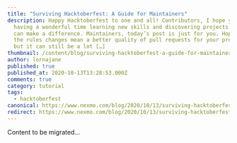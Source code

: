 ```yaml
---
title: "Surviving Hacktoberfest: A Guide for Maintainers"
description: Happy Hacktoberfest to one and all! Contributors, I hope you are
  having a wonderful time learning new skills and discovering projects where you
  can make a difference. Maintainers, today’s post is just for you. Hopefully,
  the rules changes mean a better quality of pull requests for your projects,
  but it can still be a lot […]
thumbnail: /content/blog/surviving-hacktoberfest-a-guide-for-maintainers/Blog_Survival-Guide_Hacktoberfest_1200x600.png
author: lornajane
published: true
published_at: 2020-10-13T13:28:53.000Z
comments: true
category: tutorial
tags:
  - hacktoberfest
canonical: https://www.nexmo.com/blog/2020/10/13/surviving-hacktoberfest-a-guide-for-maintainers
redirect: https://www.nexmo.com/blog/2020/10/13/surviving-hacktoberfest-a-guide-for-maintainers
---
```


Content to be migrated...
